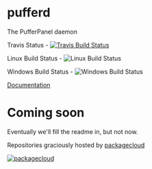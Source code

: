 # pufferd
The PufferPanel daemon

Travis Status - [![Travis Build Status](https://travis-ci.org/PufferPanel/pufferd.svg?branch=master)](https://travis-ci.org/PufferPanel/pufferd)

Linux Build Status - ![Linux Build Status](https://ci.pufferpanel.com/app/rest/builds/buildType:core/statusIcon.svg)

Windows Build Status - ![Windows Build Status](https://ci.pufferpanel.com/app/rest/builds/buildType:core-windows/statusIcon.svg)

[Documentation](https://pufferd.pufferpanel.com)

# Coming soon
Eventually we'll fill the readme in, but not now.

Repositories graciously hosted by [packagecloud](https://packagecloud.io)

[![packagecloud](https://packagecloud.io/images/packagecloud-badge.png)](https://packagecloud.io)

